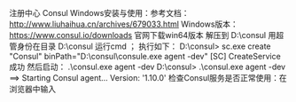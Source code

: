 
注册中心 Consul Windows安装与使用：参考文档：http://www.liuhaihua.cn/archives/679033.html
Windows版本：https://www.consul.io/downloads 官网下载win64版本 解压到 D:\consul
用超管身份在目录 D:\consul 运行cmd ； 执行如下：
D:\consul> sc.exe create "Consul" binPath="D:\consul\consule.exe agent -dev"
[SC] CreateService 成功
然后启动： .\consul.exe agent -dev
D:\consul> .\consul.exe agent -dev
==> Starting Consul agent...
Version: '1.10.0'
检查Consul服务是否正常使用：在浏览器中输入



